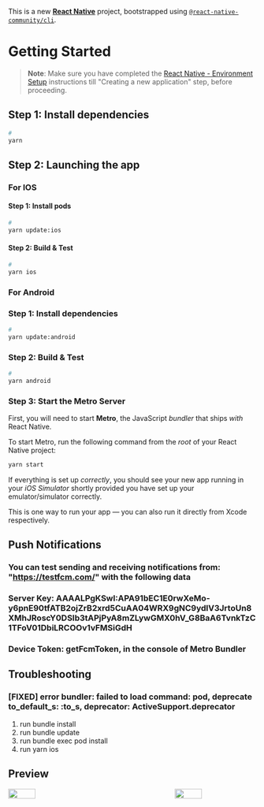 This is a new [**React Native**](https://reactnative.dev) project, bootstrapped using [`@react-native-community/cli`](https://github.com/react-native-community/cli).

# Getting Started

>**Note**: Make sure you have completed the [React Native - Environment Setup](https://reactnative.dev/docs/environment-setup) instructions till "Creating a new application" step, before proceeding.

## Step 1: Install dependencies

```bash
# 
yarn
```

## Step 2: Launching the app

### For IOS

#### Step 1: Install pods

```bash
# 
yarn update:ios
```

#### Step 2: Build & Test

```bash
# 
yarn ios
```

### For Android

### Step 1: Install dependencies

```bash
# 
yarn update:android
```

### Step 2: Build & Test

```bash
# 
yarn android
```

### Step 3: Start the Metro Server

First, you will need to start **Metro**, the JavaScript _bundler_ that ships _with_ React Native.

To start Metro, run the following command from the _root_ of your React Native project:

```bash
yarn start
```

If everything is set up _correctly_, you should see your new app running in your _iOS Simulator_ shortly provided you have set up your emulator/simulator correctly.

This is one way to run your app — you can also run it directly from Xcode respectively.

## Push Notifications

### You can test sending and receiving notifications from: "<https://testfcm.com/>" with the following data

### Server Key: AAAALPgKSwI:APA91bEC1E0rwXeMo-y6pnE90tfATB2ojZrB2xrd5CuAA04WRX9gNC9ydlV3JrtoUn8XMhJRoscY0DSIb3tAPjPyA8mZLywGMX0hV_G8BaA6TvnkTzC1TFoV01DbiLRCOOv1vFMSiGdH

### Device Token: getFcmToken, in the console of Metro Bundler

## Troubleshooting

### [FIXED] error bundler: failed to load command: pod, deprecate to_default_s: :to_s, deprecator: ActiveSupport.deprecator

1. run bundle install
2. run bundle update
3. run bundle exec pod install
4. run yarn ios

## Preview

<div style="display: flex; justify-content: space-between; align-items: center">
  <img src="https://github.com/facundo-cachan/modak_challenge/assets/29696243/9debd02e-3a76-4df4-b53d-0582cc7a6181" height="33%" width="33%" />
  <img src="https://github.com/facundo-cachan/modak_challenge/assets/29696243/af68a699-2e95-4e92-b7f5-03e77dcd609e" height="33%" width="33%" />
</div>


